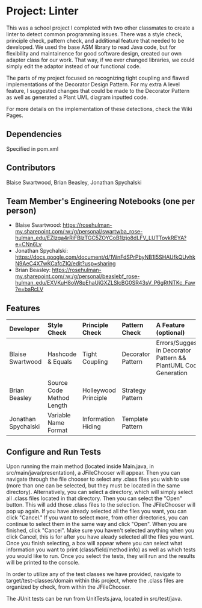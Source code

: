 # Project: Linter

This was a school project I completed with two other classmates to create a linter to detect common programming issues. There was a style check, principle check, pattern check, and additional feature that needed to be developed. We used the base ASM library to read Java code, but for flexibility and maintainence for good software design, created our own adapter class for our work. That way, if we ever changed libraries, we could simply edit the adaptor instead of our functional code. 

The parts of my project focused on recognizing tight coupling and flawed implementations of the Decorator Design Pattern. For my extra A level feature, I suggested changes that could be made to the Decorator Pattern as well as generated a Plant UML diagram inputted code.

For more details on the implementation of these detections, check the Wiki Pages.

## Dependencies
Specified in pom.xml

## Contributors
Blaise Swartwood, Brian Beasley, Jonathan Spychalski

## Team Member's Engineering Notebooks (one per person)
- Blaise Swartwood: https://rosehulman-my.sharepoint.com/:w:/g/personal/swartwba_rose-hulman_edu/EZIzga4rRiFBlzTGC5ZOYCoB1lzjo8dLFV_LUTTovkREYA?e=CNn6Lv
- Jonathan Spychalski: https://docs.google.com/document/d/1WnFdSPrPbyNB1I5SHAUfkQUvhkN9AeC4X7wKCafcZIQ/edit?usp=sharing
- Brian Beasley: https://rosehulman-my.sharepoint.com/:w:/g/personal/beaslebf_rose-hulman_edu/EXVKuH8oW8pEhaUjGXZLSlcBG0SR43sV_P6gRtNTKc_Faw?e=baRcLV

## Features


| Developer         | Style Check        | Principle Check | Pattern Check     | A Feature (optional) |
|:------------------|:-------------------|:----------------|:------------------|:---------------------|
| Blaise Swartwood   |  Hashcode & Equals |  Tight Coupling | Decorator Pattern |  Errors/Suggestions in Decorator Pattern && PlantUML Code Generation |
| Brian Beasley      | Source Code Method Length | Holleywood Principle | Strategy Pattern |  |
| Jonathan Spychalski| Variable Name Format | Information Hiding | Template Pattern |                  


## Configure and Run Tests ##
Upon running the main method (located inside Main.java, in src/main/java/presentation), a JFileChooser will appear. Then you can navigate through the file chooser to select any .class files you wish to use (more than one can be selected, but they must be located in the same directory). Alternatively, you can select a directory, which will simply select all .class files located in that directory. Then you can select the "Open" button. This will add those .class files to the selection. The JFileChooser will pop up again. If you have already selected all the files you want, you can click "Cancel." If you want to select more, from other directories, you can continue to select them in the same way and click "Open". When you are finished, click "Cancel". Make sure you haven't selected anything when you click Cancel, this is for after you have aleady selected all the files you want. Once you finish selecting, a box will appear where you can select what information you want to print (class/field/method info) as well as which tests you would like to run. Once you select the tests, they will run and the results will be printed to the console. 

In order to utilize any of the test classes we have provided, navigate to target/test-classes/domain within this project, where the .class files are organized by check, from within the JFileChooser. 

The JUnit tests can be run from UnitTests.java, located in src/test/java.
